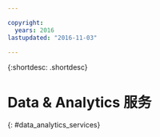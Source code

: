 ```yaml
---

copyright:
  years: 2016
lastupdated: "2016-11-03"

---
```


{:shortdesc: .shortdesc}

# Data & Analytics 服务
{: #data_analytics_services}
